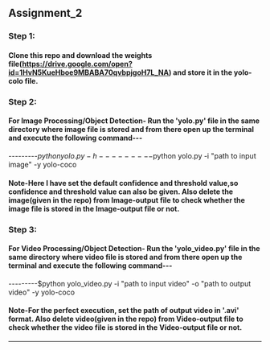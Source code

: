 ## Assignment_2

### Step 1: 
#### Clone this repo and download the weights file(https://drive.google.com/open?id=1HvN5KueHboe9MBABA70qvbpjgoH7L_NA) and store it in the yolo-colo file.

### Step 2: 
#### For Image Processing/Object Detection- Run the 'yolo.py' file in the same directory where image file is stored and from there open up the terminal and execute the following command---
---------$python yolo.py -h
---------$python yolo.py -i "path to input image" -y yolo-coco
#### Note-Here I have set the default confidence and threshold value,so confidence and threshold value can also be given. Also delete the image(given in the repo) from Image-output file to check whether the image file is stored in the Image-output file or not.

### Step 3: 
#### For Video Processing/Object Detection- Run the 'yolo_video.py' file in the same directory where video file is stored and from there open up the terminal and execute the following command---
---------$python yolo_video.py -i "path to input video" -o "path to output video" -y yolo-coco
#### Note-For the perfect execution, set the path of output video in '.avi' format. Also delete video(given in the repo) from Video-output file to check whether the video file is stored in the Video-output file or not.

*******************************************************************************************************************************************

